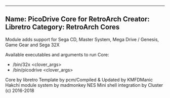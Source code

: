 -----------------------
Name: PicoDrive Core for RetroArch
Creator: Libretro
Category: RetroArch Cores
-----------------------

Module adds support for Sega CD, Master System, Mega Drive / Genesis, Game Gear and Sega 32X

Available executables and arguments to run Core:
- /bin/32x <rom> <clover_args>
- /bin/picodrive <rom> <clover_args>

Core by libretro
Template by pcm/Compiled & Updated by KMFDManic
Hakchi module system by madmonkey
NES Mini shell integration by Cluster
(c) 2016-2018
